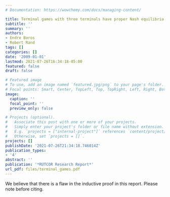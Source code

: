 ```yaml
---
# Documentation: https://wowchemy.com/docs/managing-content/

title: Terminal games with three terminals have proper Nash equilibria
subtitle: ''
summary: ''
authors:
- Endre Boros
- Robert Rand
tags: []
categories: []
date: '2009-01-01'
lastmod: 2021-07-26T16:34:18-05:00
featured: false
draft: false

# Featured image
# To use, add an image named `featured.jpg/png` to your page's folder.
# Focal points: Smart, Center, TopLeft, Top, TopRight, Left, Right, BottomLeft, Bottom, BottomRight.
image:
  caption: ''
  focal_point: ''
  preview_only: false

# Projects (optional).
#   Associate this post with one or more of your projects.
#   Simply enter your project's folder or file name without extension.
#   E.g. `projects = ["internal-project"]` references `content/project/deep-learning/index.md`.
#   Otherwise, set `projects = []`.
projects: []
publishDate: '2021-07-26T21:34:18.746014Z'
publication_types:
- '4'
abstract: ''
publication: '*RUTCOR Research Report*'
url_pdf: files/terminal_games.pdf
---
```


We believe that there is a flaw in the inductive proof in this report. Please note before citing.